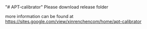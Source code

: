 "# APT-calibrator" 
Please download release folder

more information can be found at https://sites.google.com/view/xinrenchencom/home/apt-calibrator